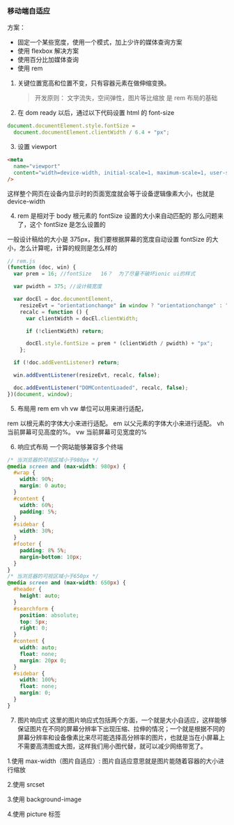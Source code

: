 ### 移动端自适应

方案：

- 固定一个某些宽度，使用一个模式，加上少许的媒体查询方案
- 使用 flexbox 解决方案
- 使用百分比加媒体查询
- 使用 rem

1. 关键位置宽高和位置不变，只有容器元素在做伸缩变换。

   > 开发原则：
   > 文字流失，空间弹性，图片等比缩放
   > 是 rem 布局的基础

2. 在 dom ready 以后，通过以下代码设置 html 的 font-size

```javascript
document.documentElement.style.fontSize =
  document.documentElement.clientWidth / 6.4 + "px";
```

3. 设置 viewport

```html
<meta
  name="viewport"
  content="width=device-width, initial-scale=1, maximum-scale=1, user-scalable=no"
/>
```

这样整个网页在设备内显示时的页面宽度就会等于设备逻辑像素大小，也就是 device-width

4. rem 是相对于 body 根元素的 fontSize 设置的大小来自动匹配的
   那么问题来了，这个 fontSize 是怎么设置的

一般设计稿给的大小是 375px，我们要根据屏幕的宽度自动设置 fontSize 的大小，怎么计算呢，计算的规则是怎么样的

```javascript
// rem.js
(function (doc, win) {
  var prem = 16; //fontSize   16？  为了尽量不破坏ionic ui的样式

  var pwidth = 375; //设计稿宽度

  var docEl = doc.documentElement,
    resizeEvt = "orientationchange" in window ? "orientationchange" : "resize",
    recalc = function () {
      var clientWidth = docEl.clientWidth;

      if (!clientWidth) return;

      docEl.style.fontSize = prem * (clientWidth / pwidth) + "px";
    };

  if (!doc.addEventListener) return;

  win.addEventListener(resizeEvt, recalc, false);

  doc.addEventListener("DOMContentLoaded", recalc, false);
})(document, window);
```

5. 布局用 rem em vh vw 单位可以用来进行适配，

rem 以根元素的字体大小来进行适配。
em 以父元素的字体大小来进行适配。
vh 当前屏幕可见高度的%。
vw 当前屏幕可见宽度的%

6. 响应式布局
   一个网站能够兼容多个终端

```css
/* 当浏览器的可视区域小于980px */
@media screen and (max-width: 980px) {
  #wrap {
    width: 90%;
    margin: 0 auto;
  }
  #content {
    width: 60%;
    padding: 5%;
  }
  #sidebar {
    width: 30%;
  }
  #footer {
    padding: 8% 5%;
    margin-bottom: 10px;
  }
}
/* 当浏览器的可视区域小于650px */
@media screen and (max-width: 650px) {
  #header {
    height: auto;
  }
  #searchform {
    position: absolute;
    top: 5px;
    right: 0;
  }
  #content {
    width: auto;
    float: none;
    margin: 20px 0;
  }
  #sidebar {
    width: 100%;
    float: none;
    margin: 0;
  }
}
```

7. 图片响应式
   这里的图片响应式包括两个方面，一个就是大小自适应，这样能够保证图片在不同的屏幕分辨率下出现压缩、拉伸的情况；一个就是根据不同的屏幕分辨率和设备像素比来尽可能选择高分辨率的图片，也就是当在小屏幕上不需要高清图或大图，这样我们用小图代替，就可以减少网络带宽了。

1.使用 max-width（图片自适应）:
图片自适应意思就是图片能随着容器的大小进行缩放

2.使用 srcset    <img srcset="photo_w350.jpg 1x, photo_w640.jpg 2x" src="photo_w350.jpg" alt="">

3.使用 background-image

4.使用 picture 标签
